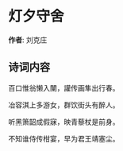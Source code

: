 # 灯夕守舍

**作者**: 刘克庄

## 诗词内容

百口惟翁懒入闉，讙传画隼出行春。

冶容淇上多游女，群饮街头有醉人。

听黑箫韶成假寐，映青藜杖是前身。

不知谁侍传柑宴，早为君王靖塞尘。

